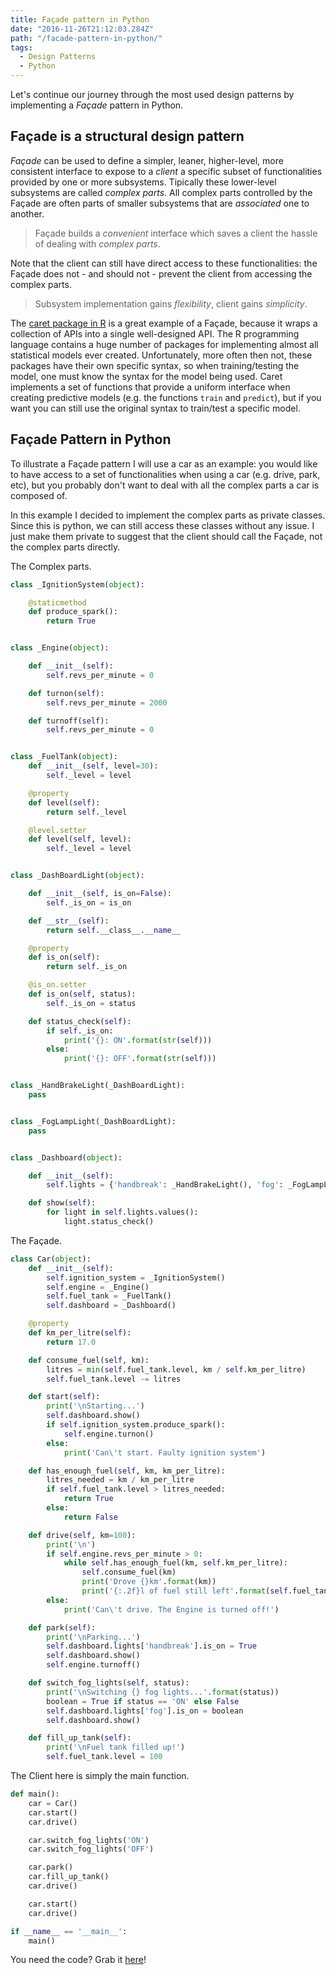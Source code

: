 ```yaml
---
title: Façade pattern in Python
date: "2016-11-26T21:12:03.284Z"
path: "/facade-pattern-in-python/"
tags:
  - Design Patterns
  - Python
---
```


Let's continue our journey through the most used design patterns by implementing a _Façade_ pattern in Python.

## Façade is a structural design pattern

_Façade_ can be used to define a simpler, leaner, higher-level, more consistent interface to expose to a _client_ a specific subset of functionalities provided by one or more subsystems. Tipically these lower-level subsystems are called _complex parts_. All complex parts controlled by the Façade are often parts of smaller subsystems that are _associated_ one to another.

> Façade builds a _convenient_ interface which saves a client the hassle of
> dealing with _complex parts_.

Note that the client can still have direct access to these functionalities: the Façade does not - and should not - prevent the client from accessing the complex parts.

> Subsystem implementation gains _flexibility_, client gains _simplicity_.

The [caret package in R](http://topepo.github.io/caret/index.html) is a great example of a Façade, because it wraps a collection of APIs into a single well-designed API. The R programming language contains a huge number of packages for implementing almost all statistical models ever created. Unfortunately, more often then not, these packages have their own specific syntax, so when training/testing the model, one must know the syntax for the model being used. Caret implements a set of functions that provide a uniform interface when creating predictive models (e.g. the functions `train` and `predict`), but if you want you can still use the original syntax to train/test a specific model.

## Façade Pattern in Python

To illustrate a Façade pattern I will use a car as an example: you would like to have access to a set of functionalities when using a car (e.g. drive, park, etc), but you probably don't want to deal with all the complex parts a car is composed of.

In this example I decided to implement the complex parts as private classes. Since this is python, we can still access these classes without any issue. I just make them private to suggest that the client should call the Façade, not the complex parts directly.

The Complex parts.

```python
class _IgnitionSystem(object):

    @staticmethod
    def produce_spark():
        return True


class _Engine(object):

    def __init__(self):
        self.revs_per_minute = 0

    def turnon(self):
        self.revs_per_minute = 2000

    def turnoff(self):
        self.revs_per_minute = 0


class _FuelTank(object):
    def __init__(self, level=30):
        self._level = level

    @property
    def level(self):
        return self._level

    @level.setter
    def level(self, level):
        self._level = level


class _DashBoardLight(object):

    def __init__(self, is_on=False):
        self._is_on = is_on

    def __str__(self):
        return self.__class__.__name__

    @property
    def is_on(self):
        return self._is_on

    @is_on.setter
    def is_on(self, status):
        self._is_on = status

    def status_check(self):
        if self._is_on:
            print('{}: ON'.format(str(self)))
        else:
            print('{}: OFF'.format(str(self)))


class _HandBrakeLight(_DashBoardLight):
    pass


class _FogLampLight(_DashBoardLight):
    pass


class _Dashboard(object):

    def __init__(self):
        self.lights = {'handbreak': _HandBrakeLight(), 'fog': _FogLampLight()}

    def show(self):
        for light in self.lights.values():
            light.status_check()
```

The Façade.

```python
class Car(object):
    def __init__(self):
        self.ignition_system = _IgnitionSystem()
        self.engine = _Engine()
        self.fuel_tank = _FuelTank()
        self.dashboard = _Dashboard()

    @property
    def km_per_litre(self):
        return 17.0

    def consume_fuel(self, km):
        litres = min(self.fuel_tank.level, km / self.km_per_litre)
        self.fuel_tank.level -= litres

    def start(self):
        print('\nStarting...')
        self.dashboard.show()
        if self.ignition_system.produce_spark():
            self.engine.turnon()
        else:
            print('Can\'t start. Faulty ignition system')

    def has_enough_fuel(self, km, km_per_litre):
        litres_needed = km / km_per_litre
        if self.fuel_tank.level > litres_needed:
            return True
        else:
            return False

    def drive(self, km=100):
        print('\n')
        if self.engine.revs_per_minute > 0:
            while self.has_enough_fuel(km, self.km_per_litre):
                self.consume_fuel(km)
                print('Drove {}km'.format(km))
                print('{:.2f}l of fuel still left'.format(self.fuel_tank.level))
        else:
            print('Can\'t drive. The Engine is turned off!')

    def park(self):
        print('\nParking...')
        self.dashboard.lights['handbreak'].is_on = True
        self.dashboard.show()
        self.engine.turnoff()

    def switch_fog_lights(self, status):
        print('\nSwitching {} fog lights...'.format(status))
        boolean = True if status == 'ON' else False
        self.dashboard.lights['fog'].is_on = boolean
        self.dashboard.show()

    def fill_up_tank(self):
        print('\nFuel tank filled up!')
        self.fuel_tank.level = 100
```

The Client here is simply the main function.

```python
def main():
    car = Car()
    car.start()
    car.drive()

    car.switch_fog_lights('ON')
    car.switch_fog_lights('OFF')

    car.park()
    car.fill_up_tank()
    car.drive()

    car.start()
    car.drive()

if __name__ == '__main__':
    main()
```

You need the code? Grab it [here](https://github.com/jackaljack/design-patterns)!

